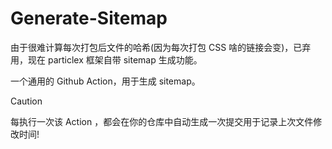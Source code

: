 # Generate-Sitemap

由于很难计算每次打包后文件的哈希(因为每次打包 CSS 啥的链接会变)，已弃用，现在 particlex 框架自带 sitemap 生成功能。

一个通用的 Github Action，用于生成 sitemap。

> [!CAUTION]
> 
> 每执行一次该 Action ，都会在你的仓库中自动生成一次提交用于记录上次文件修改时间!

